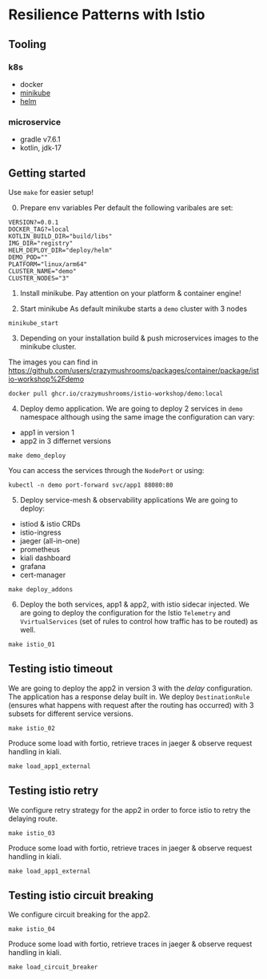 # Resilience Patterns with Istio

## Tooling
### k8s
* docker
* [minikube](https://minikube.sigs.k8s.io/docs/)
* [helm](https://helm.sh)

### microservice
* gradle v7.6.1
* kotlin, jdk-17

## Getting started
Use `make` for easier setup!

0. Prepare env variables
   Per default the following varibales are set:
```
VERSION?=0.0.1
DOCKER_TAG?=local
KOTLIN_BUILD_DIR="build/libs"
IMG_DIR="registry"
HELM_DEPLOY_DIR="deploy/helm"
DEMO_POD=""
PLATFORM="linux/arm64"
CLUSTER_NAME="demo"
CLUSTER_NODES="3"
```

1. Install minikube.
   Pay attention on your platform & container engine!

2. Start minikube
   As default minikube starts a `demo` cluster with 3 nodes
````
minikube_start
````

3. Depending on your installation build & push microservices images to the minikube cluster.

The images you can find in https://github.com/users/crazymushrooms/packages/container/package/istio-workshop%2Fdemo

```
docker pull ghcr.io/crazymushrooms/istio-workshop/demo:local
```

4. Deploy demo application.
   We are going to deploy 2 services in ``demo`` namespace although using the same image the configuration can vary:
* app1 in version 1
* app2 in 3 differnet versions
````
make demo_deploy
````
You can access the services through the `NodePort` or using:
````
kubectl -n demo port-forward svc/app1 88080:80
````

5. Deploy service-mesh & observability applications
   We are going to deploy:
* istiod & istio CRDs
* istio-ingress
* jaeger (all-in-one)
* prometheus
* kiali dashboard
* grafana
* cert-manager
````
make deploy_addons
````

6. Deploy the both services, app1 & app2, with istio sidecar injected.
   We are going to deploy the configuration for the Istio ``Telemetry`` and ``VvirtualServices`` (set of rules to control how traffic has to be routed) as well.
````
make istio_01
````

## Testing istio timeout
We are going to deploy the app2 in version 3 with the *delay* configuration.
The application has a response delay built in. We deploy ``DestinationRule`` (ensures what happens with request after the routing has occurred) with 3 subsets for different service versions.
````
make istio_02
````

Produce some load with fortio, retrieve traces in jaeger & observe request handling in kiali.

````
make load_app1_external
````

## Testing istio retry
We configure retry strategy for the app2 in order to force istio to retry the delaying route.
````
make istio_03
````

Produce some load with fortio, retrieve traces in jaeger & observe request handling in kiali.
````
make load_app1_external
````

## Testing istio circuit breaking
We configure circuit breaking for the app2.
````
make istio_04
````

Produce some load with fortio, retrieve traces in jaeger & observe request handling in kiali.
````
make load_circuit_breaker
````
